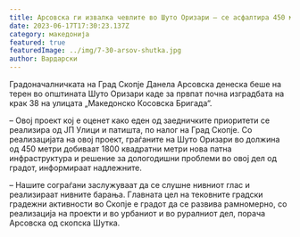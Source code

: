 ```yaml
---
title: Арсовска ги извалка чевлите во Шуто Оризари – се асфалтира 450 метри улица
date: 2023-06-17T17:30:23.137Z
category: македонија
featured: true
featuredImage: ../img/7-30-arsov-shutka.jpg
author: Вардарски
---
```

<!--StartFragment-->

Градоначалничката на Град Скопје Данела Арсовска денеска беше на терен во општината Шуто Оризари каде за првпат почна изградбата на крак 38 на улицата „Македонско Косовска Бригада“.

– Овој проект кој е оценет како еден од заедничките приоритети се реализира од ЈП Улици и патишта, по налог на Град Скопје. Со реализацијата на овој проект, граѓаните на Шуто Оризари во должина од 450 метри добиваат 1800 квадратни метри нова патна инфраструктура и решение за дологодишни проблеми во овој дел од градот, информираат надлежните.

<!--EndFragment-->

<!--StartFragment-->

– Нашите сограѓани заслужуваат да се слушне нивниот глас и реализираат нивните барања. Главната цел на тековните градски градежни активности во Скопје е градот да се развива рамномерно, со реализација на проекти и во урбаниот и во руралниот дел, порача Арсовска од скопска Шутка.

<!--EndFragment-->